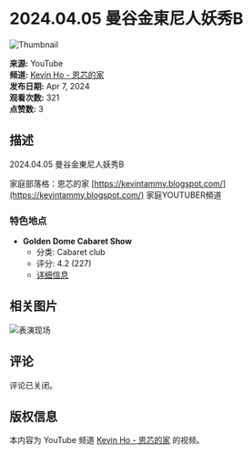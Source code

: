 # 2024.04.05 曼谷金東尼人妖秀B

![Thumbnail](https://i.ytimg.com/vi/cMxbwgigKiM/hqdefault.jpg?sqp=-oaymwFACKgBEF5IWvKriqkDMwgBFQAAiEIYAdgBAeIBCggYEAIYBjgBQAHwAQH4Af4JgALQBYoCDAgAEAEYTSATKH8wDw==&rs=AOn4CLDNcBs8OKtMJXZ9v52QAZshXhW31Q)

**来源:** YouTube  
**频道:** [Kevin Ho - 恩芯的家](https://www.youtube.com/channel/UC1EhS8nNhVMtVjaa-KL2-zw)  
**发布日期:** Apr 7, 2024  
**观看次数:** 321  
**点赞数:** 3  

## 描述

2024.04.05 曼谷金東尼人妖秀B

家庭部落格：恩芯的家 [https://kevintammy.blogspot.com/](https://kevintammy.blogspot.com/) 家庭YOUTUBER頻道  

### 特色地点

- **Golden Dome Cabaret Show**  
  - 分类: Cabaret club  
  - 评分: 4.2 (227)  
  - [详细信息](https://maps.google.com/maps?cid=0x30e29dd374d8937b:0x316751e55ec43c19&entry=yt_d)

## 相关图片

![表演现场](https://i.ytimg.com/vi/cMxbwgigKiM/hqdefault.jpg?sqp=-oaymwFACKgBEF5IWvKriqkDMwgBFQAAiEIYAdgBAeIBCggYEAIYBjgBQAHwAQH4Af4JgALQBYoCDAgAEAEYTSATKH8wDw==&rs=AOn4CLDNcBs8OKtMJXZ9v52QAZshXhW31Q)

## 评论
评论已关闭。

## 版权信息
本内容为 YouTube 频道 [Kevin Ho - 恩芯的家](https://www.youtube.com/channel/UC1EhS8nNhVMtVjaa-KL2-zw) 的视频。
<!-- tcd_original_link https://www.youtube.com/watch?v=d0nhc5M7-FQ -->
